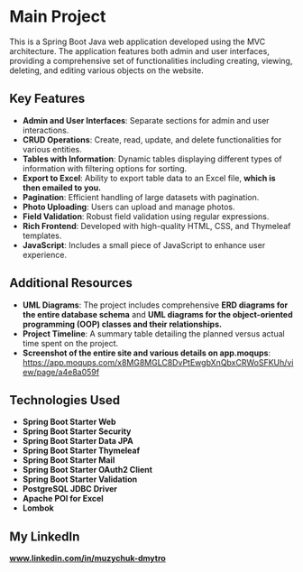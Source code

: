 # Main Project

This is a Spring Boot Java web application developed using the MVC architecture. The application features both admin and user interfaces, providing a comprehensive set of functionalities including creating, viewing, deleting, and editing various objects on the website.

## Key Features

- **Admin and User Interfaces**: Separate sections for admin and user interactions.
- **CRUD Operations**: Create, read, update, and delete functionalities for various entities.
- **Tables with Information**: Dynamic tables displaying different types of information with filtering options for sorting.
- **Export to Excel**: Ability to export table data to an Excel file, **which is then emailed to you.**
- **Pagination**: Efficient handling of large datasets with pagination.
- **Photo Uploading**: Users can upload and manage photos.
- **Field Validation**: Robust field validation using regular expressions.
- **Rich Frontend**: Developed with high-quality HTML, CSS, and Thymeleaf templates.
- **JavaScript**: Includes a small piece of JavaScript to enhance user experience.

## Additional Resources

- **UML Diagrams**: The project includes comprehensive **ERD diagrams for the entire database schema** and **UML diagrams for the object-oriented programming (OOP) classes and their relationships.**
- **Project Timeline**: A summary table detailing the planned versus actual time spent on the project.
- **Screenshot of the entire site and various details on app.moqups**: https://app.moqups.com/x8MG8MGLC8DvPtEwgbXnQbxCRWoSFKUh/view/page/a4e8a059f

## Technologies Used

- **Spring Boot Starter Web**
- **Spring Boot Starter Security**
- **Spring Boot Starter Data JPA**
- **Spring Boot Starter Thymeleaf**
- **Spring Boot Starter Mail**
- **Spring Boot Starter OAuth2 Client**
- **Spring Boot Starter Validation**
- **PostgreSQL JDBC Driver**
- **Apache POI for Excel**
- **Lombok**

## My LinkedIn

**www.linkedin.com/in/muzychuk-dmytro**
